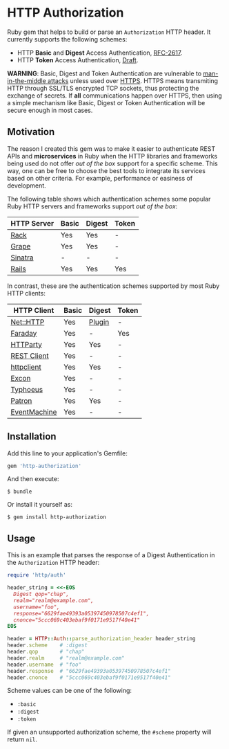 # HTTP Authorization

Ruby gem that helps to build or parse an `Authorization` HTTP header. It currently supports the following schemes:

  - HTTP **Basic** and **Digest** Access Authentication, [RFC-2617](http://tools.ietf.org/html/rfc2617).
  - HTTP **Token** Access Authentication, [Draft](http://tools.ietf.org/html/draft-hammer-http-token-auth-01).

**WARNING**: Basic, Digest and Token Authentication are vulnerable to [man-in-the-middle attacks](https://en.wikipedia.org/wiki/Man-in-the-middle_attack) unless used over [HTTPS](https://en.wikipedia.org/wiki/HTTPS). HTTPS means transmiting HTTP through SSL/TLS encrypted TCP sockets, thus protecting the exchange of secrets. If **all** communications happen over HTTPS, then using a simple mechanism like Basic, Digest or Token Authentication will be secure enough in most cases.

## Motivation

The reason I created this gem was to make it easier to authenticate REST APIs and **microservices** in Ruby when the HTTP libraries and frameworks being used do not offer _out of the box_ support for a specific scheme. This way, one can be free to choose the best tools to integrate its services based on other criteria. For example, performance or easiness of development.

The following table shows which authentication schemes some popular Ruby HTTP servers and frameworks support _out of the box_:

| HTTP Server | Basic | Digest | Token |
| --- | --- | --- | --- |
| [Rack](https://github.com/rack/rack) | Yes | Yes | - |
| [Grape](https://github.com/ruby-grape/grape) | Yes | Yes | - |
| [Sinatra](https://github.com/sinatra/sinatra) | - | - | - |
| [Rails](https://github.com/rails/rails) | Yes | Yes | Yes |

In contrast, these are the authentication schemes supported by most Ruby HTTP clients:

| HTTP Client | Basic | Digest | Token |
| --- | --- | --- | --- |
| [Net::HTTP](http://ruby-doc.org/stdlib-2.3.0/libdoc/net/http/rdoc/Net/HTTP.html) | Yes | [Plugin](https://github.com/drbrain/net-http-digest_auth) | - |
| [Faraday](https://github.com/lostisland/faraday) | Yes | - | Yes |
| [HTTParty](https://github.com/jnunemaker/httparty) | Yes | Yes | - |
| [REST Client](https://github.com/rest-client/rest-client) | Yes | - | - |
| [httpclient](https://github.com/nahi/httpclient) | Yes | Yes | - |
| [Excon](https://github.com/excon/excon) | Yes | - | - |
| [Typhoeus](https://github.com/typhoeus/typhoeus) | Yes | - | - |
| [Patron](https://github.com/toland/patron) | Yes | Yes | - |
| [EventMachine](https://github.com/igrigorik/em-http-request) | Yes | - | - |

## Installation

Add this line to your application's Gemfile:

  ```ruby
  gem 'http-authorization'
  ```

And then execute:

    $ bundle

Or install it yourself as:

    $ gem install http-authorization

## Usage

This is an example that parses the response of a Digest Authentication in the `Authorization` HTTP header:

  ```ruby
  require 'http/auth'

  header_string = <<-EOS
    Digest qop="chap",
    realm="realm@example.com",
    username="foo",
    response="6629fae49393a05397450978507c4ef1",
    cnonce="5ccc069c403ebaf9f0171e9517f40e41"
  EOS

  header = HTTP::Auth::parse_authorization_header header_string
  header.scheme    # :digest
  header.qop       # "chap"
  header.realm     # "realm@example.com"
  header.username  # "foo"
  header.response  # "6629fae49393a05397450978507c4ef1"
  header.cnonce    # "5ccc069c403ebaf9f0171e9517f40e41"
  ```

Scheme values can be one of the following:

- `:basic`
- `:digest`
- `:token`

If given an unsupported authorization scheme, the `#scheme` property will return `nil`.
